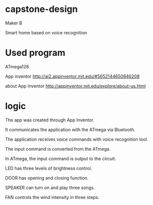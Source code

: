 # capstone-design
Maker B

Smart home based on voice recognition


# Used program

ATmega128

App inventor
http://ai2.appinventor.mit.edu/#5652144650846208

about App Inventor
http://appinventor.mit.edu/explore/about-us.html


# logic
The app was created through App Inventor.

It communicates the application with the ATmega via Bluetooth.

The application receives voice commands with voice recognition tool.

The input command is converted from the ATmega.

In ATmega, the input command is output to the circuit.


LED has three levels of brightness control.

DOOR has opening and closing function.

SPEAKER can turn on and play three songs.

FAN controls the wind intensity in three steps.

